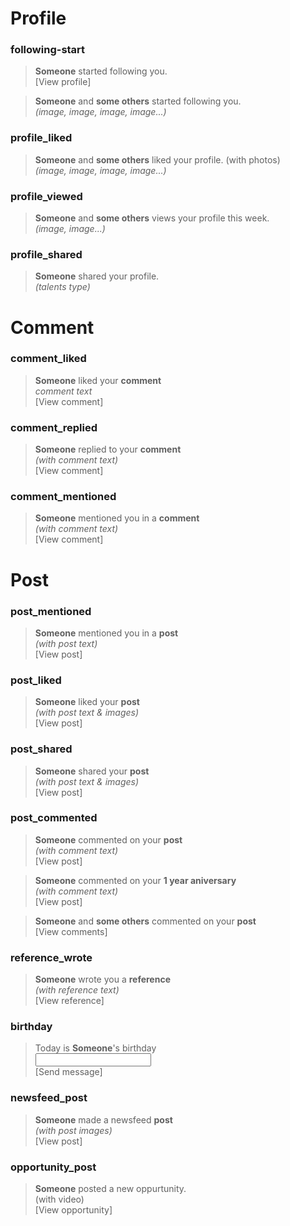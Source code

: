 # Profile

### following-start
> **Someone** started following you.  
> [View profile]

> **Someone** and **some others** started following you.  
> _(image, image, image, image...)_

### profile_liked
> **Someone** and **some others** liked your profile. (with photos)  
> _(image, image, image, image...)_

### profile_viewed
> **Someone** and **some others** views your profile this week.  
> _(image, image...)_

### profile_shared
> **Someone** shared your profile.  
> _(talents type)_

# Comment

### comment_liked
> **Someone** liked your **comment**   
> _comment text_  
> [View comment]  

### comment_replied
> **Someone** replied to your **comment**   
> _(with comment text)_  
> [View comment]

### comment_mentioned
> **Someone** mentioned you in a **comment**  
> _(with comment text)_  
> [View comment]  

# Post

### post_mentioned
> **Someone** mentioned you in a **post**  
> _(with post text)_  
> [View post]

### post_liked
> **Someone** liked your **post**  
> _(with post text & images)_  
> [View post]  

### post_shared
> **Someone** shared your **post**   
> _(with post text & images)_  
> [View post]

### post_commented
> **Someone** commented on your **post**  
> _(with comment text)_  
> [View post]

> **Someone** commented on your **1 year aniversary**   
> _(with comment text)_  
> [View post]  

> **Someone** and **some others** commented on your **post**  
> [View comments]

### reference_wrote
> **Someone** wrote you a **reference**  
> _(with reference text)_  
> [View reference]

### birthday
> Today is **Someone**'s birthday   
> _<input />_  
> [Send message]

### newsfeed_post
> **Someone** made a newsfeed **post**  
> _(with post images)_  
> [View post]  

### opportunity_post
> **Someone** posted a new oppurtunity.   
> (with video)  
> [View opportunity]  
